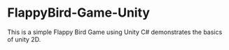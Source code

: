 # FlappyBird-Game-Unity
This is a simple Flappy Bird Game using Unity C# demonstrates the basics of unity 2D.
